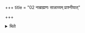 +++
title = "02 नाब्राह्मणः सान्नाय्यम् प्राश्नीयात्"

+++

<details><summary>थिते</summary>

2. A non-brahmin (sacrificer) should not consume the Sāṁnāyya.
</details>
